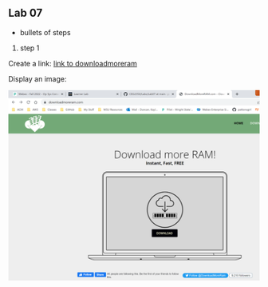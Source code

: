 ## Lab 07

- bullets of steps
1. step 1

Create a link: [link to downloadmoreram](https://downloadmoreram.com/)

Display an image: 

![picture of downloadmore website](downloadmoreram.png)
